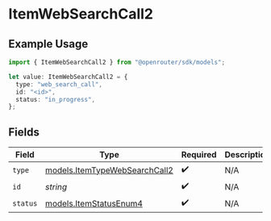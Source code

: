 # ItemWebSearchCall2

## Example Usage

```typescript
import { ItemWebSearchCall2 } from "@openrouter/sdk/models";

let value: ItemWebSearchCall2 = {
  type: "web_search_call",
  id: "<id>",
  status: "in_progress",
};
```

## Fields

| Field                                                                | Type                                                                 | Required                                                             | Description                                                          |
| -------------------------------------------------------------------- | -------------------------------------------------------------------- | -------------------------------------------------------------------- | -------------------------------------------------------------------- |
| `type`                                                               | [models.ItemTypeWebSearchCall2](../models/itemtypewebsearchcall2.md) | :heavy_check_mark:                                                   | N/A                                                                  |
| `id`                                                                 | *string*                                                             | :heavy_check_mark:                                                   | N/A                                                                  |
| `status`                                                             | [models.ItemStatusEnum4](../models/itemstatusenum4.md)               | :heavy_check_mark:                                                   | N/A                                                                  |